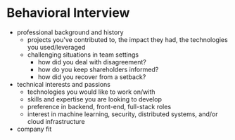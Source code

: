 # Behavioral Interview

* professional background and history
  * projects you've contributed to, the impact they had, the technologies you used/leveraged
  * challenging situations in team settings
    * how did you deal with disagreement? 
    * how do you keep shareholders informed? 
    * how did you recover from a setback?
* technical interests and passions
  * technologies you would like to work on/with
  * skills and expertise you are looking to develop
  * preference in backend, front-end, full-stack roles
  * interest in machine learning, security, distributed systems, and/or cloud infrastructure
* company fit
